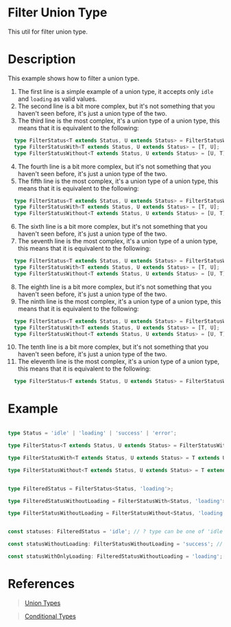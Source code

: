 # Filter Union Type

This util for filter union type.

# Description

This example shows how to filter a union type.
  1. The first line is a simple example of a union type, it accepts only `idle` and `loading` as valid values.
  2. The second line is a bit more complex, but it's not something that you haven't seen before, it's just a union type of the two.
  3. The third line is the most complex, it's a union type of a union type, this means that it is equivalent to the following:
  ```ts
    type FilterStatus<T extends Status, U extends Status> = FilterStatusWith<T, U> | FilterStatusWithout<T, U>;
    type FilterStatusWith<T extends Status, U extends Status> = [T, U];
    type FilterStatusWithout<T extends Status, U extends Status> = [U, T];
  ```
  4. The fourth line is a bit more complex, but it's not something that you haven't seen before, it's just a union type of the two.
  5. The fifth line is the most complex, it's a union type of a union type, this means that it is equivalent to the following:
  ```ts
    type FilterStatus<T extends Status, U extends Status> = FilterStatusWith<T, U> | FilterStatusWithout<T, U>;
    type FilterStatusWith<T extends Status, U extends Status> = [T, U];
    type FilterStatusWithout<T extends Status, U extends Status> = [U, T];
  ```
  6. The sixth line is a bit more complex, but it's not something that you haven't seen before, it's just a union type of the two.
  7. The seventh line is the most complex, it's a union type of a union type, this means that it is equivalent to the following:
  ```ts
    type FilterStatus<T extends Status, U extends Status> = FilterStatusWith<T, U> | FilterStatusWithout<T, U>;
    type FilterStatusWith<T extends Status, U extends Status> = [T, U];
    type FilterStatusWithout<T extends Status, U extends Status> = [U, T];
  ```
  8. The eighth line is a bit more complex, but it's not something that you haven't seen before, it's just a union type of the two.
  9. The ninth line is the most complex, it's a union type of a union type, this means that it is equivalent to the following:
  ```ts
    type FilterStatus<T extends Status, U extends Status> = FilterStatusWith<T, U> | FilterStatusWithout<T, U>;
    type FilterStatusWith<T extends Status, U extends Status> = [T, U];
    type FilterStatusWithout<T extends Status, U extends Status> = [U, T];
  ```
  10. The tenth line is a bit more complex, but it's not something that you haven't seen before, it's just a union type of the two.
  11. The eleventh line is the most complex, it's a union type of a union type, this means that it is equivalent to the following:
  ```ts
    type FilterStatus<T extends Status, U extends Status> = FilterStatusWith<T, U> | FilterStatusWithout<T, U>;
  ```

# Example 
  ```ts

  type Status = 'idle' | 'loading' | 'success' | 'error';

  type FilterStatus<T extends Status, U extends Status> = FilterStatusWith<T, U> | FilterStatusWithout<T, U>;

  type FilterStatusWith<T extends Status, U extends Status> = T extends U ? T : never;

  type FilterStatusWithout<T extends Status, U extends Status> = T extends U ? never : T;


  type FilteredStatus = FilterStatus<Status, 'loading'>;

  type FilteredStatusWithoutLoading = FilterStatusWith<Status, 'loading'>;

  type FilterStatusWithoutLoading = FilterStatusWithout<Status, 'loading'>;


  const statuses: FilteredStatus = 'idle'; // ? type can be one of 'idle' | 'success' | 'error'

  const statusWithoutLoading: FilterStatusWithoutLoading = 'success'; // ? type can be only 'idle' | 'success' | 'error'

  const statusWithOnlyLoading: FilteredStatusWithoutLoading = 'loading'; // ? type can be only 'loading'
  ```
# References

> [Union Types](https://www.typescriptlang.org/docs/handbook/2/everyday-types.html#union-types)

> [Conditional Types](https://www.typescriptlang.org/docs/handbook/2/conditional-types.html)

